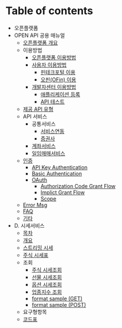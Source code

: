 # Table of contents

* 오픈플랫폼
* OPEN API 공용 매뉴얼
  * [오픈플랫폼 개요](1/undefined.md)
  * 이용방법
    * [오픈플랫폼 이용방법](1/undefined-4/undefined-1.md)
    * [사용자 이용방법](1/undefined-4/undefined/README.md)
      * [핀테크포털 이용](1/undefined-4/undefined/undefined.md)
      * [오핀\(OFin\) 이용](1/undefined-4/undefined/ofin.md)
    * [개발자센터 이용방법](1/undefined-4/undefined-2/README.md)
      * [애플리케이션 등록](1/undefined-4/undefined-2/undefined.md)
      * [API 테스트](1/undefined-4/undefined-2/untitled.md)
  * [제공 API 유형](1/api.md)
  * API 서비스
    * 공통서비스
      * [서비스연동](1/api-2/undefined/undefined.md)
      * [증권사](1/api-2/undefined/undefined-2.md)
    * [계좌서비스](1/api-2/undefined-1.md)
    * [일임매매서비스](1/api-2/undefined-2.md)
  * [인증](1/api-1/README.md)
    * [API Key Authentication](1/api-1/api-key-authentication.md)
    * [Basic Authentication](1/api-1/basic-authentication.md)
    * [OAuth](1/api-1/oauth/README.md)
      * [Authorization Code Grant Flow](1/api-1/oauth/authorization-code-grant-flow.md)
      * [Implict Grant Flow](1/api-1/oauth/untitled-1.md)
      * [Scope](1/api-1/oauth/untitled-2.md)
  * [Error Msg](1/error.md)
  * [FAQ](1/faq.md)
  * [기타](1/undefined-3.md)
* D. 시세서비스
  * [목차](untitled-1/undefined.md)
  * [개요](untitled-1/undefined-2.md)
  * [스트리밍 시세](untitled-1/undefined-4.md)
  * [주식 시세표](untitled-1/undefined-7.md)
  * 조회
    * [주식 시세조회](untitled-1/undefined-9/undefined-6.md)
    * [선물 시세조회](untitled-1/undefined-9/undefined-2.md)
    * [옵션 시세조회](untitled-1/undefined-9/undefined-3.md)
    * [업종지수 조회](untitled-1/undefined-9/undefined-5.md)
    * [format sample \(GET\)](untitled-1/undefined-9/format-sample.md)
    * [format sample \(POST\)](untitled-1/undefined-9/format-sample-post.md)
  * 요구형항목
  * [코드표](untitled-1/undefined-8.md)


